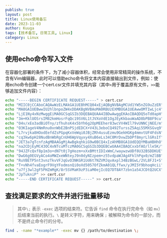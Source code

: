 ```yaml
---
publish: true
layout: post
title: Linux使用备忘
date: 2023-11-03
author: Kuuga
tags: [技术备忘, 日常工具, Linux]
category: Linux
---
```

## 使用echo命令写入文件

在容器化部署的条件下，为了减小容器体积，经常会使用非常精简的操作系统，不含有Vim编辑器，此时可以借助echo命令将文本内容直接输出到文件，例如：使用echo命令创建一个cert.csr文件并填充其内容（其中`>`用于覆盖原有文件，`>>`能够追加文件内容）：

```bash
echo "-----BEGIN CERTIFICATE REQUEST-----" > cert.csr
echo "MIIC0jCCAboCAQAwWzELMAkGA1UEBhMCQ04xEjAQBgNVBAgMCUd1YW5nZG9uZzER" >> cert.csr
echo "MA8GA1UEBwwIU2hlbnpoZW4xDDAKBgNVBAoMA0RBUzEXMBUGA1UEAwwOMTIwLjc4" >> cert.csr
echo "LjE1Ny4xNzMwggEiMA0GCSqGSIb3DQEBAQUAA4IBDwAwggEKAoIBAQDQ5oTd0apH" >> cert.csr
echo "3m+KklUOSrsIM82kmHosrFqQc19SV6L1tJVXoVdE1OgJEyKkbauWaAD8bPB8F9cu" >> cert.csr
echo "O4v/xEo3adBiOTny/zfhuhsK4x5bYh6g2OpMEEher83wcVV4WIl79vUNNCjNEE/m" >> cert.csr
echo "O3KIageV4NmRnu0xnWbE2BnPSjdEDCX+V43L3eboCQ492TurssZ5Aqi55MXSGvq9" >> cert.csr
echo "L7rvjka8HOodEefdZsPGpqKxVeWqi0JBjZRh4usuEzmu9GekHGKg4mmvtUF4FdsN" >> cert.csr
echo "cq3kw6pH28NudBnWbRgCnUH6WpVqyxy4XuB6eLs34C0MrDvwZbDPf8myrLlGRsIf" >> cert.csr
echo "JET3a7gTcnfzAgMBAAGgMjAwBgkqhkiG9w0BCQ4xIzAhMB8GA1UdEQQYMBaHBHhO" >> cert.csr
echo "na2CDjEyMC43OC4xNTcuMTczMA0GCSqGSIb3DQEBCwUAA4IBAQCxxbfAO/lle5K/" >> cert.csr
echo "94JZFcQxf8p1m3o+dN7t0j7gHozm+xXxBMttIDIxWmC/waywzwUDf8U32BSDDKUE" >> cert.csr
echo "DwG6g0EGVyACo4oMWZxeWNteyJ9n0dyNIzpem+z55vdpaWJAg4FklhPqx0/mZlBB" >> cert.csr
echo "RuVBETP5nt3vnzTkvVFJqGvO3NKGR1Ud6t7NZVMJqvAxpl34BzBGwL/2VL8FJ1+S" >> cert.csr
echo "T+vNh4fvaEogrF9VgYFodmsnQi0oXd5057OfZkmA01QLffwx/yJMI5Y9bhoqHcii" >> cert.csr
echo "u7fj3wl2gF5PHZmMgK/8r5SVMaK9zP3iaM0ejIcEQ7DT8AY7zbn1a54JCDtQ2UCX" >> cert.csr
echo "JpTukniP" >> cert.csr
echo "-----END CERTIFICATE REQUEST-----" >> cert.csr
```


## 查找满足要求的文件并进行批量移动
> 其中`\;` 表示 `-exec` 选项的结束符。它告诉 `find` 命令在执行完命令（如 `mv`）后结束当前的执行。`\` 是转义字符，用来确保 `;` 被解释为命令的一部分，而不是终止命令行的分号。
```bash
find . -name "*example*" -exec mv {} /path/to/destination \;
```